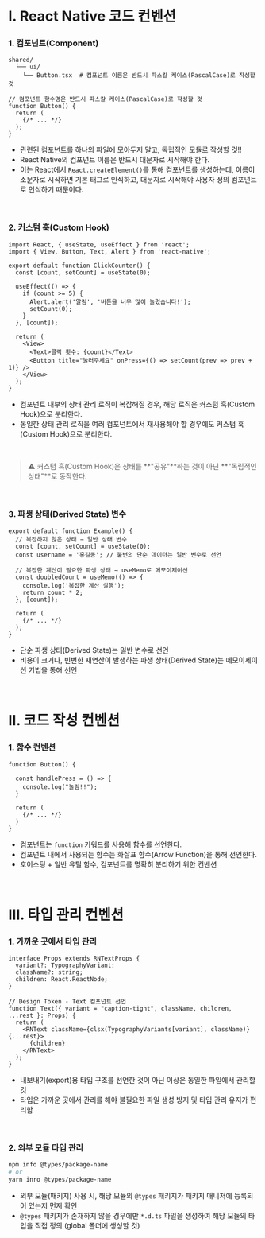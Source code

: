 # I. React Native 코드 컨벤션

### 1. 컴포넌트(Component)
```
shared/             
  └── ui/            
    └── Button.tsx  # 컴포넌트 이름은 반드시 파스칼 케이스(PascalCase)로 작성할 것
```
```tsx
// 컴포넌트 함수명은 반드시 파스칼 케이스(PascalCase)로 작성할 것
function Button() {
  return (
    {/* ... */}
  );
}
```

- 관련된 컴포넌트를 하나의 파일에 모아두지 말고, 독립적인 모듈로 작성할 것!!
- React Native의 컴포넌트 이름은 반드시 대문자로 시작해야 한다.
- 이는 React에서 `React.createElement()`를 통해 컴포넌트를 생성하는데, 이름이 소문자로 시작하면 기본 태그로 인식하고, 대문자로 시작해야 사용자 정의 컴포넌트로 인식하기 때문이다.

<br />

### 2. 커스텀 훅(Custom Hook)
```tsx
import React, { useState, useEffect } from 'react';
import { View, Button, Text, Alert } from 'react-native';

export default function ClickCounter() {
  const [count, setCount] = useState(0);

  useEffect(() => {
    if (count >= 5) {
      Alert.alert('알림', '버튼을 너무 많이 눌렀습니다!');
      setCount(0);
    }
  }, [count]);

  return (
    <View>
      <Text>클릭 횟수: {count}</Text>
      <Button title="눌러주세요" onPress={() => setCount(prev => prev + 1)} />
    </View>
  );
}
```

- 컴포넌트 내부의 상태 관리 로직이 복잡해질 경우, 해당 로직은 커스텀 훅(Custom Hook)으로 분리한다.
- 동일한 상태 관리 로직을 여러 컴포넌트에서 재사용해야 할 경우에도 커스텀 훅(Custom Hook)으로 분리한다.

<br />

> ⚠️ 커스텀 훅(Custom Hook)은 상태를 **"공유"**하는 것이 아닌 **"독립적인 상태"**로 동작한다.

<br />

### 3. 파생 상태(Derived State) 변수
```tsx
export default function Example() {
  // 복잡하지 않은 상태 → 일반 상태 변수
  const [count, setCount] = useState(0);
  const username = '홍길동'; // 불변의 단순 데이터는 일반 변수로 선언

  // 복잡한 계산이 필요한 파생 상태 → useMemo로 메모이제이션
  const doubledCount = useMemo(() => {
    console.log('복잡한 계산 실행');
    return count * 2;
  }, [count]);

  return (
    {/* ... */}
  );
}
```
- 단순 파생 상태(Derived State)는 일반 변수로 선언
- 비용이 크거나, 빈번한 재연산이 발생하는 파생 상태(Derived State)는 메모이제이션 기법을 통해 선언

<br />

# II. 코드 작성 컨벤션

### 1. 함수 컨벤션
```tsx
function Button() {

  const handlePress = () => {
    console.log("눌림!!");
  }

  return (
    {/* ... */}
  )
}
```

- 컴포넌트는 `function` 키워드를 사용해 함수를 선언한다.
- 컴포넌트 내에서 사용되는 함수는 화살표 함수(Arrow Function)을 통해 선언한다.
- 호이스팅 + 일반 유틸 함수, 컴포넌트를 명확히 분리하기 위한 컨벤션

<br />

# III. 타입 관리 컨벤션

### 1. 가까운 곳에서 타입 관리
```tsx
interface Props extends RNTextProps {
  variant?: TypographyVariant;
  className?: string;
  children: React.ReactNode;
}

// Design Token - Text 컴포넌트 선언
function Text({ variant = "caption-tight", className, children, ...rest }: Props) {
  return (
    <RNText className={clsx(TypographyVariants[variant], className)} {...rest}>
      {children}
    </RNText>
  );
}
```

- 내보내기(export)용 타입 구조를 선언한 것이 아닌 이상은 동일한 파일에서 관리할 것
- 타입은 가까운 곳에서 관리를 해야 불필요한 파일 생성 방지 및 타입 관리 유지가 편리함

<br />

### 2. 외부 모듈 타입 관리
```bash
npm info @types/package-name
# or
yarn inro @types/package-name
```

- 외부 모듈(패키지) 사용 시, 해당 모듈의 `@types` 패키지가 패키지 매니저에 등록되어 있는지 먼저 확인
- `@types` 패키지가 존재하지 않을 경우에만 `*.d.ts` 파일을 생성하여 해당 모듈의 타입을 직접 정의 (global 폴더에 생성할 것)